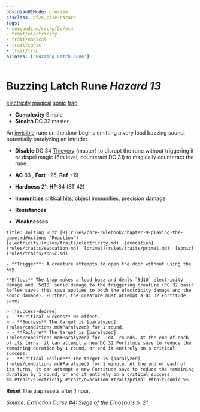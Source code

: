 ```yaml
---
obsidianUIMode: preview
cssclass: pf2e,pf2e-hazard
tags:
- compendium/src/pf2e/ec4
- trait/electricity
- trait/magical
- trait/sonic
- trait/trap
aliases: ["Buzzing Latch Rune"]
---
```

# Buzzing Latch Rune *Hazard 13*  
[electricity](rules/traits/electricity.md)  [magical](rules/traits/magical.md)  [sonic](rules/traits/sonic.md)  [trap](rules/traits/trap.md)  

- **Complexity** Simple
- **Stealth** DC 32 master  

An [invisible](rules/conditions.md#Invisible) rune on the door begins emitting a very loud buzzing sound, potentially paralyzing an intruder.

- **Disable** DC 34 [Thievery](compendium/skills.md#Thievery) (master) to disrupt the rune without triggering it or dispel magic (6th level; counteract DC 31) to magically counteract the rune.  

- **AC** 33 , **Fort** +25, **Ref** +19
- **Hardness** 21, **HP** 84 (BT 42)
- **Immunities** critical hits; object immunities; precision damage
- **Resistances** 
- **Weaknesses** 
     
```ad-embed-ability
title: Jolting Buzz [R](rules/core-rulebook/chapter-9-playing-the-game.md#Actions "Reaction")
[electricity](rules/traits/electricity.md)  [evocation](rules/traits/evocation.md)  [primal](rules/traits/primal.md)  [sonic](rules/traits/sonic.md)  

- **Trigger**: A creature attempts to open the door without using the key

**Effect** The trap makes a loud buzz and deals `5d10` electricity damage and `5d10` sonic damage to the triggering creature (DC 32 basic Reflex save; this save applies to both the electricity damage and the sonic damage). Further, the creature must attempt a DC 32 Fortitude save.

> [!success-degree] 
> - **Critical Success** No effect.
> - **Success** The target is [paralyzed](rules/conditions.md#Paralyzed) for 1 round.
> - **Failure** The target is [paralyzed](rules/conditions.md#Paralyzed) for `1d4` rounds. At the end of each of its turns, it can attempt a new DC 32 Fortitude save to reduce the remaining duration by 1 round, or end it entirely on a critical success.
> - **Critical Failure** The target is [paralyzed](rules/conditions.md#Paralyzed) for 1 minute. At the end of each of its turns, it can attempt a new Fortitude save to reduce the remaining duration by 1 round, or end it entirely on a critical success.  
%% #trait/electricity #trait/evocation #trait/primal #trait/sonic %%
```

**Reset** The trap resets after 1 hour.  

*Source: Extinction Curse #4: Siege of the Dinosaurs p. 21*